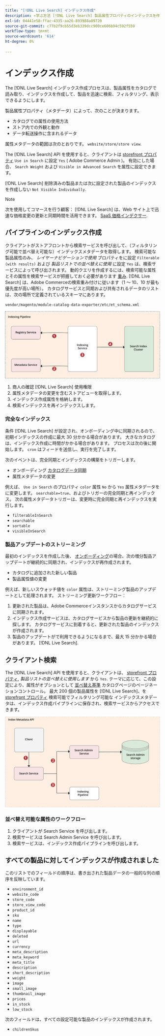 ```yaml
---
title: "[!DNL Live Search] インデックス作成"
description: «学ぶ方法 [!DNL Live Search] 製品属性プロパティのインデックスを作成します。"
exl-id: 04441e58-ffac-4335-aa26-893988a89720
source-git-commit: c77b2f9cb55d3eb339dcc900ce606b94c592f559
workflow-type: tm+mt
source-wordcount: '614'
ht-degree: 0%

---
```


# インデックス作成

The [!DNL Live Search] インデックス作成プロセスは、製品属性をカタログで読み取り、インデックスを作成して、製品を迅速に検索、フィルタリング、表示できるようにします。

製品属性プロパティ（メタデータ）によって、次のことが決まります。

* カタログでの属性の使用方法
* ストア内での外観と動作
* データ転送操作に含まれるデータ

属性メタデータの範囲は次のとおりです。 `website/store/store view`.

The [!DNL Live Search] API を使用すると、クライアントは [storefront プロパティ](https://experienceleague.adobe.com/docs/commerce-admin/catalog/product-attributes/product-attributes.html) `Use in Search` に設定 `Yes` ( Adobe Commerce Admin )。 有効にした場合、 `Search Weight` および `Visible in Advanced Search` を属性に設定できます。

[!DNL Live Search] 削除済みの製品または次に設定された製品のインデックスを作成しない `Not Visible Individually`.

>[!NOTE]
>
> 次を使用してコマースを行う顧客： [!DNL Live Search] は、Web サイト上で迅速な価格変更の更新と同期時間を活用できます。 [SaaS 価格インデクサー](../price-index/index.md).

## パイプラインのインデックス作成

クライアントがストアフロントから検索サービスを呼び出して、（フィルタリング可能で並べ替え可能な）インデックスメタデータを取得します。 検索可能な製品属性のみ、 *レイヤーナビゲーションで使用* プロパティをに設定 `Filterable (with results)` および *製品リストでの並べ替えに使用* に設定 `Yes` は、検索サービスによって呼び出されます。
動的クエリを作成するには、検索可能な属性とその属性を検索サービスが把握しておく必要があります [重み](https://experienceleague.adobe.com/docs/commerce-admin/catalog/catalog/search/search-results.html#weighted-search). [!DNL Live Search] は、Adobe Commerceの検索重み付けに従います（1 ～ 10、10 が最も優先度が高い場所）。 カタログサービスと同期および共有されるデータのリストは、次の場所で定義されているスキーマにあります。

`vendor/magento/module-catalog-data-exporter/etc/et_schema.xml`

![[!DNL Live Search] インデックス作成クライアント検索図](assets/indexing-pipeline.svg)

1. 商人の確認 [!DNL Live Search] 使用権限
1. 属性メタデータの変更を含むストアビューを取得します。
1. インデックス作成属性を格納します。
1. 検索インデックスを再インデックスします。

### 完全なインデックス

条件 [!DNL Live Search] が設定され、オンボーディング中に同期されるので、初期インデックスの作成に最大 30 分かかる場合があります。 大きなカタログは、インデックス作成に時間がかかる場合があります。 プロセスは次の後に開始します。 `cron` はフィードを送信し、実行を完了します。

次のイベントは、完全同期とインデックスの構築をトリガーします。

* オンボーディング [カタログデータ同期](install.md#synchronize-catalog-data)
* 属性メタデータの変更

例えば、 `Use in Search` のプロパティ `color` 属性 `No` から `Yes` 属性メタデータをに変更します。 `searchable=true`、およびトリガーの完全同期と再インデックス。 次の属性メタデータトリガーは、変更時に完全同期と再インデックスを実行します。

* `filterableInSearch`
* `searchable`
* `sortable`
* `visibleInSearch`

### 製品アップデートのストリーミング

最初のインデックスを作成した後、 [オンボーディング](install.md#synchronize-catalog-data)の場合、次の増分製品アップデートが継続的に同期され、インデックスが再作成されます。

* カタログに追加された新しい製品
* 製品属性値の変更

例えば、新しいスウォッチ値を `color` 属性は、ストリーミング製品のアップデートとして処理されます。
ストリーミング更新ワークフロー：

1. 更新された製品は、Adobe Commerceインスタンスからカタログサービスに同期されます。
1. インデックス作成サービスは、カタログサービスから製品の更新を継続的に探します。 カタログサービスに到着すると、更新された製品のインデックスが作成されます。
1. 製品のアップデートがで利用できるようになるまで、最大 15 分かかる場合があります。 [!DNL Live Search].

## クライアント検索

The [!DNL Live Search] API を使用すると、クライアントは、 [storefront プロパティ](https://experienceleague.adobe.com/docs/commerce-admin/catalog/product-attributes/product-attributes.html), *製品リストの並べ替えに使用します* から `Yes`. テーマに応じて、この設定により、属性がオプションとして [並べ替え基準](https://experienceleague.adobe.com/docs/commerce-admin/catalog/catalog/navigation/navigation.html) カタログページのページネーションコントロール。 最大 200 個の製品属性を [!DNL Live Search]、を [storefront プロパティ](https://experienceleague.adobe.com/docs/commerce-admin/catalog/product-attributes/product-attributes.html) 検索可能でフィルタリング可能な
インデックスメタデータは、インデックス作成パイプラインに保存され、検索サービスからアクセスできます。

![[!DNL Live Search] インデックスメタデータ API 図](assets/index-metadata-api.svg)

### 並べ替え可能な属性のワークフロー

1. クライアントが Search Service を呼び出します。
1. 検索サービスは Search Admin Service を呼び出します。
1. 検索サービスは、インデックス作成パイプラインを呼び出します。

## すべての製品に対してインデックスが作成されました

このリストでのフィールドの順序は、書き出された製品データの一般的な列の順序を反映しています。

* `environment_id`
* `website_code`
* `store_code`
* `store_view_code`
* `product_id`
* `sku`
* `name`
* `type`
* `displayable`
* `deleted`
* `url`
* `currency`
* `meta_description`
* `meta_keyword`
* `meta_title`
* `description`
* `short_description`
* `weight`
* `image`
* `small_image`
* `thumbnail_image`
* `prices`
* `in_stock`
* `low_stock`

次のフィールドは、すべての設定可能な製品のインデックスが作成されます。

* `childrenSkus`
